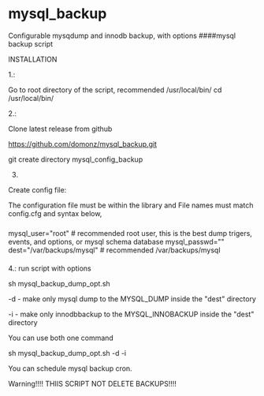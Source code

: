 # mysql_backup
Configurable mysqdump and innodb backup, with options
####mysql backup script

INSTALLATION

1.:

Go to root directory of the script, recommended /usr/local/bin/
cd /usr/local/bin/

2.:

Clone latest release from github

https://github.com/domonz/mysql_backup.git

git create directory  mysql_config_backup


3.
Create config file:

The configuration file must be within the library and File names must match config.cfg and syntax below,

#####
mysql_user="root"	# recommended root user, this is the best dump trigers, events, and options, or mysql schema database
mysql_passwd=""
dest="/var/backups/mysql" # recommended /var/backups/mysql
####


4.:
run script with options

sh mysql_backup_dump_opt.sh


-d - make only mysql dump to the MYSQL_DUMP inside the "dest" directory 

-i - make only innodbbackup to the MYSQL_INNOBACKUP inside the "dest" directory 

You can use both one command 

sh mysql_backup_dump_opt.sh -d -i


You can schedule mysql backup cron.

Warning!!!!
THIIS SCRIPT NOT DELETE BACKUPS!!!!
